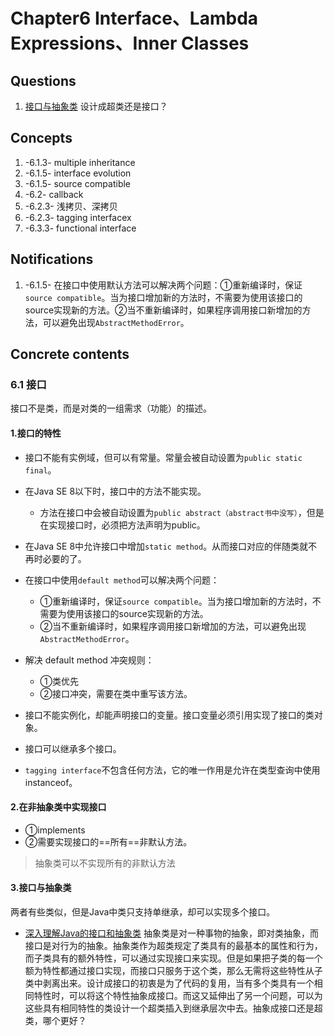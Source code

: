 # Chapter6 Interface、Lambda Expressions、Inner Classes 

## Questions

1. [接口与抽象类](#3.接口与抽象类) 设计成超类还是接口？

## Concepts

1. -6.1.3- multiple inheritance
2. -6.1.5- interface evolution
3. -6.1.5- source compatible
4. -6.2- callback
5. -6.2.3- 浅拷贝、深拷贝
6. -6.2.3- tagging interfacex
7. -6.3.3- functional interface

## Notifications

1. -6.1.5- 在接口中使用默认方法可以解决两个问题：①重新编译时，保证`source compatible`。当为接口增加新的方法时，不需要为使用该接口的source实现新的方法。②当不重新编译时，如果程序调用接口新增加的方法，可以避免出现`AbstractMethodError`。

## Concrete contents

### 6.1 接口

接口不是类，而是对类的一组需求（功能）的描述。

#### 1.接口的特性

- 接口不能有实例域，但可以有常量。常量会被自动设置为`public static final`。


- 在Java SE 8以下时，接口中的方法不能实现。
  - 方法在接口中会被自动设置为`public abstract（abstract书中没写）`，但是在实现接口时，必须把方法声明为public。
- 在Java SE 8中允许接口中增加`static method`。从而接口对应的伴随类就不再时必要的了。
- 在接口中使用`default method`可以解决两个问题：
  - ①重新编译时，保证`source compatible`。当为接口增加新的方法时，不需要为使用该接口的source实现新的方法。
  - ②当不重新编译时，如果程序调用接口新增加的方法，可以避免出现`AbstractMethodError`。
- 解决 default method 冲突规则：
  - ①类优先
  - ②接口冲突，需要在类中重写该方法。
- 接口不能实例化，却能声明接口的变量。接口变量必须引用实现了接口的类对象。
- 接口可以继承多个接口。
- `tagging interface`不包含任何方法，它的唯一作用是允许在类型查询中使用instanceof。

#### 2.在非抽象类中实现接口

- ①implements
- ②需要实现接口的==所有==非默认方法。

> 抽象类可以不实现所有的非默认方法

#### 3.接口与抽象类

两者有些类似，但是Java中类只支持单继承，却可以实现多个接口。

- [深入理解Java的接口和抽象类](http://www.cnblogs.com/dolphin0520/p/3811437.html) 抽象类是对一种事物的抽象，即对类抽象，而接口是对行为的抽象。抽象类作为超类规定了类具有的最基本的属性和行为，而子类具有的额外特性，可以通过实现接口来实现。但是如果把子类的每一个额为特性都通过接口实现，而接口只服务于这个类，那么无需将这些特性从子类中剥离出来。设计成接口的初衷是为了代码的复用，当有多个类具有一个相同特性时，可以将这个特性抽象成接口。而这又延伸出了另一个问题，可以为这些具有相同特性的类设计一个超类插入到继承层次中去。抽象成接口还是超类，哪个更好？